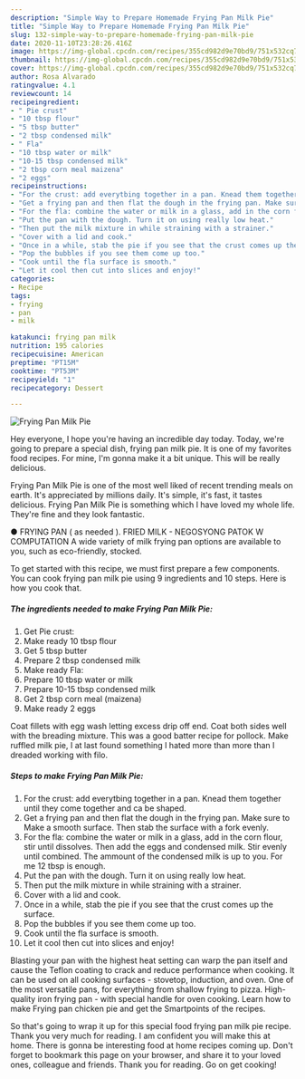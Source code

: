 ```yaml
---
description: "Simple Way to Prepare Homemade Frying Pan Milk Pie"
title: "Simple Way to Prepare Homemade Frying Pan Milk Pie"
slug: 132-simple-way-to-prepare-homemade-frying-pan-milk-pie
date: 2020-11-10T23:28:26.416Z
image: https://img-global.cpcdn.com/recipes/355cd982d9e70bd9/751x532cq70/frying-pan-milk-pie-recipe-main-photo.jpg
thumbnail: https://img-global.cpcdn.com/recipes/355cd982d9e70bd9/751x532cq70/frying-pan-milk-pie-recipe-main-photo.jpg
cover: https://img-global.cpcdn.com/recipes/355cd982d9e70bd9/751x532cq70/frying-pan-milk-pie-recipe-main-photo.jpg
author: Rosa Alvarado
ratingvalue: 4.1
reviewcount: 14
recipeingredient:
- " Pie crust"
- "10 tbsp flour"
- "5 tbsp butter"
- "2 tbsp condensed milk"
- " Fla"
- "10 tbsp water or milk"
- "10-15 tbsp condensed milk"
- "2 tbsp corn meal maizena"
- "2 eggs"
recipeinstructions:
- "For the crust: add everytbing together in a pan. Knead them together until they come together and ca be shaped."
- "Get a frying pan and then flat the dough in the frying pan. Make sure to Make a smooth surface. Then stab the surface with a fork evenly."
- "For the fla: combine the water or milk in a glass, add in the corn flour, stir until dissolves. Then add the eggs and condensed milk. Stir evenly until combined. The ammount of the condensed milk is up to you. For me 12 tbsp is enough."
- "Put the pan with the dough. Turn it on using really low heat."
- "Then put the milk mixture in while straining with a strainer."
- "Cover with a lid and cook."
- "Once in a while, stab the pie if you see that the crust comes up the surface."
- "Pop the bubbles if you see them come up too."
- "Cook until the fla surface is smooth."
- "Let it cool then cut into slices and enjoy!"
categories:
- Recipe
tags:
- frying
- pan
- milk

katakunci: frying pan milk 
nutrition: 195 calories
recipecuisine: American
preptime: "PT15M"
cooktime: "PT53M"
recipeyield: "1"
recipecategory: Dessert

---
```



![Frying Pan Milk Pie](https://img-global.cpcdn.com/recipes/355cd982d9e70bd9/751x532cq70/frying-pan-milk-pie-recipe-main-photo.jpg)

Hey everyone, I hope you're having an incredible day today. Today, we're going to prepare a special dish, frying pan milk pie. It is one of my favorites food recipes. For mine, I'm gonna make it a bit unique. This will be really delicious.

Frying Pan Milk Pie is one of the most well liked of recent trending meals on earth. It's appreciated by millions daily. It's simple, it's fast, it tastes delicious. Frying Pan Milk Pie is something which I have loved my whole life. They're fine and they look fantastic.

● FRYING PAN ( as needed ). FRIED MILK - NEGOSYONG PATOK W COMPUTATION A wide variety of milk frying pan options are available to you, such as eco-friendly, stocked.


To get started with this recipe, we must first prepare a few components. You can cook frying pan milk pie using 9 ingredients and 10 steps. Here is how you cook that.

<!--inarticleads1-->

##### The ingredients needed to make Frying Pan Milk Pie:

1. Get  Pie crust:
1. Make ready 10 tbsp flour
1. Get 5 tbsp butter
1. Prepare 2 tbsp condensed milk
1. Make ready  Fla:
1. Prepare 10 tbsp water or milk
1. Prepare 10-15 tbsp condensed milk
1. Get 2 tbsp corn meal (maizena)
1. Make ready 2 eggs


Coat fillets with egg wash letting excess drip off end. Coat both sides well with the breading mixture. This was a good batter recipe for pollock. Make ruffled milk pie, I at last found something I hated more than more than I dreaded working with filo. 

<!--inarticleads2-->

##### Steps to make Frying Pan Milk Pie:

1. For the crust: add everytbing together in a pan. Knead them together until they come together and ca be shaped.
1. Get a frying pan and then flat the dough in the frying pan. Make sure to Make a smooth surface. Then stab the surface with a fork evenly.
1. For the fla: combine the water or milk in a glass, add in the corn flour, stir until dissolves. Then add the eggs and condensed milk. Stir evenly until combined. The ammount of the condensed milk is up to you. For me 12 tbsp is enough.
1. Put the pan with the dough. Turn it on using really low heat.
1. Then put the milk mixture in while straining with a strainer.
1. Cover with a lid and cook.
1. Once in a while, stab the pie if you see that the crust comes up the surface.
1. Pop the bubbles if you see them come up too.
1. Cook until the fla surface is smooth.
1. Let it cool then cut into slices and enjoy!


Blasting your pan with the highest heat setting can warp the pan itself and cause the Teflon coating to crack and reduce performance when cooking. It can be used on all cooking surfaces - stovetop, induction, and oven. One of the most versatile pans, for everything from shallow frying to pizza. High-quality iron frying pan - with special handle for oven cooking. Learn how to make Frying pan chicken pie and get the Smartpoints of the recipes. 

So that's going to wrap it up for this special food frying pan milk pie recipe. Thank you very much for reading. I am confident you will make this at home. There is gonna be interesting food at home recipes coming up. Don't forget to bookmark this page on your browser, and share it to your loved ones, colleague and friends. Thank you for reading. Go on get cooking!
